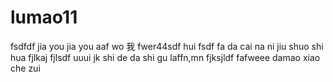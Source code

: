 # lumao11
fsdfdf
jia you 
jia you 
aaf wo 我
fwer44sdf 
hui fsdf
fa da cai 
na ni jiu shuo shi hua 
fjlkaj
fjlsdf
uuui
jk
shi de da shi gu laffn,mn
fjksjldf
fafweee
damao xiao che zui
